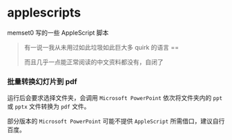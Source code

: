 # applescripts

memset0 写的一些 AppleScript 脚本

> 有一说一我从未用过如此垃圾如此巨大多 quirk 的语言 ==
>
> 而且几乎一点能正常阅读的中文资料都没有，自闭了

### 批量转换幻灯片到 pdf

运行后会要求选择文件夹，会调用 `Microsoft PowerPoint` 依次将文件夹内的 `ppt` 或 `pptx` 文件转换为 `pdf` 文件。

部分版本的 `Microsoft PowerPoint` 可能不提供 `AppleScript` 所需借口，建议自行百度。